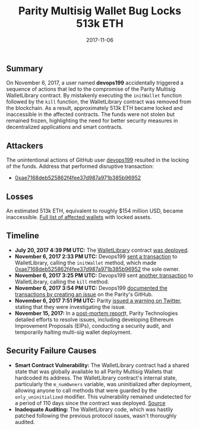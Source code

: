﻿---
date: 2017-11-06
attacks/posts/custodians: "Parity Technologies"
attacks/posts/categories:
    - "DeFi"
    - "Smart contracts"
title: "Parity Multisig Wallet Bug Locks 513k ETH"
---

## Summary

On November 6, 2017, a user named **devops199** accidentally triggered a sequence of actions that led to the compromise of the Parity Multisig WalletLibrary contract. By mistakenly executing the `initWallet` function followed by the `kill` function, the WalletLibrary contract was removed from the blockchain. As a result, approximately 513k ETH became locked and inaccessible in the affected contracts. The funds were not stolen but remained frozen, highlighting the need for better security measures in decentralized applications and smart contracts.

## Attackers

The unintentional actions of GitHub user [devops199](https://github.com/devops199) resulted in the locking of the funds. Address that performed disruptive transaction:
- [0xae7168deb525862f4fee37d987a971b385b96952](https://etherscan.io/address/0xae7168deb525862f4fee37d987a971b385b96952)

## Losses

An estimated 513k ETH, equivalent to roughly $154 million USD, became inaccessible. [Full list of affected wallets](https://github.com/barrywhitehat1/Parity2VictimList/blob/master/gistfile1.txt) with locked assets.

## Timeline

- **July 20, 2017 4:39 PM UTC:** The [WalletLibrary](https://etherscan.io/address/0x863df6bfa4469f3ead0be8f9f2aae51c91a907b4) contract [was deployed](https://etherscan.io/tx/0x348ec4b5a396c95b4a5524ab0ff61b5f6e434098cf6e5c1a6887bed2bc35625d).
- **November 6, 2017 2:33 PM UTC:** Devops199 [sent a transaction](https://etherscan.io/tx/0x05f71e1b2cb4f03e547739db15d080fd30c989eda04d37ce6264c5686e0722c9) to WalletLibrary, calling the `initWallet` method, which made [0xae7168deb525862f4fee37d987a971b385b96952](https://etherscan.io/address/0xae7168deb525862f4fee37d987a971b385b96952) the sole owner.
- **November 6, 2017 3:25 PM UTC:** Devops199 sent [another transaction](https://etherscan.io/tx/0x47f7cff7a5e671884629c93b368cb18f58a993f4b19c2a53a8662e3f1482f690) to WalletLibrary, calling the `kill` method.
- **November 6, 2017 3:54 PM UTC:** Devops199 [documented the transactions by creating an issue](https://github.com/openethereum/parity-ethereum/issues/6995) on the Parity's GitHub.
- **November 6, 2017 7:51 PM UTC:** Parity [issued a warning on Twitter](https://twitter.com/ParityTech/status/927850992145719296), stating that they were investigating the issue.
- **November 15, 2017:** In a [post-mortem report](https://www.parity.io/blog/a-postmortem-on-the-parity-multi-sig-library-self-destruct/)t, Parity Technologies detailed efforts to resolve issues, including developing Ethereum Improvement Proposals (EIPs), conducting a security audit, and temporarily halting multi-sig wallet deployment.

## Security Failure Causes

- **Smart Contract Vulnerability:** The WalletLibrary contract had a shared state that was globally available to all Parity Multisig Wallets that hardcoded its address. The WalletLibrary contract's internal state, particularly the `m_numOwners` variable, was uninitialized after deployment, allowing anyone to call methods that were guarded by the `only_uninitialized` modifier. This vulnerability remained undetected for a period of 110 days since the contract was deployed. [Source](https://hackernoon.com/parity-wallet-hack-2-electric-boogaloo-e493f2365303)
- **Inadequate Auditing:** The WalletLibrary code, which was hastily patched following the previous protocol issues, wasn't thoroughly audited.